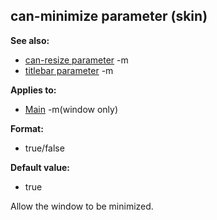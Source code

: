 ## can-minimize parameter (skin)
**See also:**
*   [can-resize parameter](/ref/%7Bskin%7D/param/can-resize.md) -m
*   [titlebar parameter](/ref/%7Bskin%7D/param/titlebar.md) -m
<!-- -->
**Applies to:**
*   [Main](/ref/%7Bskin%7D/control/main.md) -m(window only)
<!-- -->
**Format:**
*   true/false
<!-- -->
**Default value:**
*   true


Allow the window to be minimized.